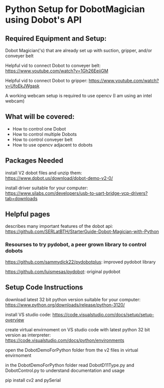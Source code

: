 # Python Setup for DobotMagician using Dobot's API
## Required Equipment and Setup:
Dobot Magician('s) that are already set up with suction, gripper, and/or conveyer belt

Helpful vid to connect Dobot to conveyer belt: https://www.youtube.com/watch?v=1Gh26EeiiGM

Helpful vid to connect Dobot to gripper: https://www.youtube.com/watch?v=UfoEkJWgask

A working webcam setup is required to use opencv (I am using an intel webcam)

## What will be covered:
- How to control one Dobot
- How to control multiple Dobots
- How to control conveyer belt
- How to use opencv adjacent to dobots 

## Packages Needed
install V2 dobot files and unzip them: https://www.dobot.us/download/dobot-demo-v2-0/ 

install driver suitable for your computer: https://www.silabs.com/developers/usb-to-uart-bridge-vcp-drivers?tab=downloads
## Helpful pages
describes many important features of the dobot api: https://github.com/SERLatBTH/StarterGuide-Dobot-Magician-with-Python
### Resourses to try pydobot, a peer grown library to control dobots
https://github.com/sammydick22/pydobotplus: improved pydobot library

https://github.com/luismesas/pydobot: original pydobot

## Setup Code Instructions
download latest 32 bit python version suitable for your computer: https://www.python.org/downloads/release/python-3120/

install VS studio code: https://code.visualstudio.com/docs/setup/setup-overview

create virtual envirnoment on VS studio code with latest python 32 bit version as interpreter: https://code.visualstudio.com/docs/python/environments

open the DobotDemoForPython folder from the v2 files in virtual envirnoment

in the DobotDemoForPython folder read DobotD11Type.py and DobotControl.py to understand documentation and usage 

pip install cv2 and pySerial


